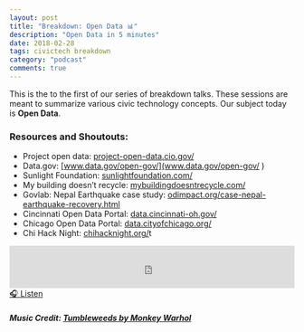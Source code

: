 ```yaml
---
layout: post
title: "Breakdown: Open Data 📊"
description: "Open Data in 5 minutes"
date: 2018-02-28
tags: civictech breakdown
category: "podcast"
comments: true
---
```

This is the to the first of our series of breakdown talks. These sessions are meant to summarize various civic technology concepts. Our subject today is **Open Data**.

### Resources and Shoutouts:
- Project open data: [project-open-data.cio.gov/](project-open-data.cio.gov/)
- Data.gov: [www.data.gov/open-gov/](www.data.gov/open-gov/ )
- Sunlight Foundation: [sunlightfoundation.com/](sunlightfoundation.com/)
- My building doesn’t recycle: [mybuildingdoesntrecycle.com/](mybuildingdoesntrecycle.com/)
- Govlab: Nepal Earthquake case study: [odimpact.org/case-nepal-earthquake-recovery.html](odimpact.org/case-nepal-earthquake-recovery.html)
- Cincinnati Open Data Portal: [data.cincinnati-oh.gov/](data.cincinnati-oh.gov/)
- Chicago Open Data Portal: [data.cityofchicago.org/](data.cityofchicago.org/)
- Chi Hack Night: [chihacknight.org/](data.cityofchicago.org/)t

<iframe width="100%" height="75" scrolling="no" frameborder="no" allow="autoplay" src="https://w.soundcloud.com/player/?url=https%3A//api.soundcloud.com/tracks/406494387&color=%23070707&auto_play=false&hide_related=false&show_comments=true&show_user=true&show_reposts=false&show_teaser=true&visual=true"></iframe>
<a href="https://soundcloud.com/user-227289754/breakdown-open-data" target="_blank">🎧 Listen</a>

##### Music Credit: [Tumbleweeds by Monkey Warhol](http://freemusicarchive.org/music/Monkey_Warhol/Lonely_Hearts_Challenge/Monkey_Warhol_-_Tumbleweeds)
